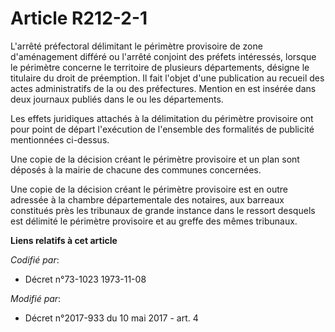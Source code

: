 # Article R212-2-1

L'arrêté préfectoral délimitant le périmètre provisoire de zone d'aménagement différé ou l'arrêté conjoint des préfets
intéressés, lorsque le périmètre concerne le territoire de plusieurs départements, désigne le titulaire du droit de
préemption. Il fait l'objet d'une publication au recueil des actes administratifs de la ou des préfectures. Mention en est
insérée dans deux journaux publiés dans le ou les départements.

Les effets juridiques attachés à la délimitation du périmètre provisoire ont pour point de départ l'exécution de l'ensemble
des formalités de publicité mentionnées ci-dessus.

Une copie de la décision créant le périmètre provisoire et un plan sont déposés à la mairie de chacune des communes
concernées.

Une copie de la décision créant le périmètre provisoire est en outre adressée à la chambre départementale des notaires, aux
barreaux constitués près les tribunaux de grande instance dans le ressort desquels est délimité le périmètre provisoire et au
greffe des mêmes tribunaux.

**Liens relatifs à cet article**

_Codifié par_:

  - Décret n°73-1023 1973-11-08

_Modifié par_:

  - Décret n°2017-933 du 10 mai 2017 - art. 4
